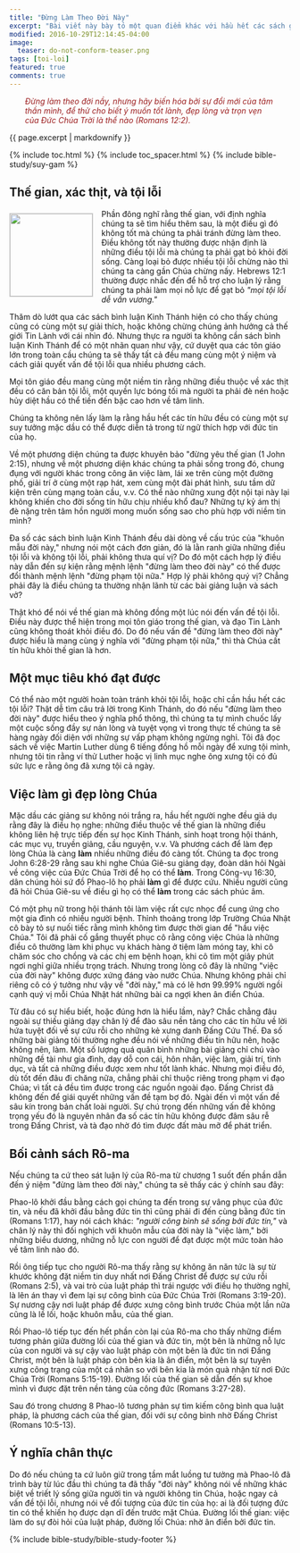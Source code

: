 ```yaml
---
title: "Đừng Làm Theo Đời Này"
excerpt: "Bài viết này bày tỏ một quan điểm khác với hầu hết các sách giải kinh và giảng luận khắp nơi rằng chủ đề này mang một ý nghĩa khác với các quan điểm phổ thông."
modified: 2016-10-29T12:14:45-04:00
image: 
  teaser: do-not-conform-teaser.png
tags: [toi-loi]
featured: true
comments: true
---
```


<p style="padding-left: 2.0em; padding-right: 2.0em; font-style: italic; color: #9d1f20;">Ðừng làm theo đời nầy, nhưng hãy biến hóa bởi sự đổi mới của tâm thần mình, để thử cho biết ý muốn tốt lành, đẹp lòng và trọn vẹn của Ðức Chúa Trời là thể nào (Romans 12:2).</p>

{{ page.excerpt | markdownify }}

{% include toc.html %}
{% include toc_spacer.html %}
{% include bible-study/suy-gam %}

## Thế gian, xác thịt, và tội lỗi

<img alt src="{{ site.url }}/assets/images/do-not-conform-teaser.png" style="border: 1px solid #cccccc; margin: 7px 15px 0px 0px; max-width: 100%; height: 148px; padding: 0px; float: left;">

Phần đông nghĩ rằng thế gian, với định nghĩa chúng ta sẽ tìm hiểu thêm sau, là một điều gì đó không tốt mà chúng ta phải tránh đừng làm theo. Điều không tốt này thường được nhận định là những điều tội lỗi mà chúng ta phải gạt bỏ khỏi đời sống. Càng loại bỏ được nhiều tội lỗi chừng nào thì chúng ta càng gần Chúa chừng nấy. Hebrews 12:1 thường được nhắc đến để hỗ trợ cho luận lý rằng chúng ta phải làm mọi nỗ lực để gạt bỏ <em>"mọi tội lỗi dễ vấn vương."</em>

Thăm dò lướt qua các sách bình luận Kinh Thánh hiện có cho thấy chúng cũng có cùng một sự giải thích, hoặc không chừng chúng ảnh hưởng cả thế giới Tin Lành với cái nhìn đó. Nhưng thực ra người ta không cần sách bình luận Kinh Thánh để có một nhãn quan như vậy, cứ duyệt qua các tôn giáo lớn trong toàn cầu chúng ta sẽ thấy tất cả đều mang cùng một ý niệm và cách giải quyết vấn đề tội lỗi qua nhiều phương cách.

Mọi tôn giáo đều mang cùng một niềm tin rằng những điều thuộc về xác thịt đều có căn bản tội lỗi, một quyền lực bóng tối mà người ta phải đè nén hoặc hủy diệt hầu có thể tiến đến bậc cao hơn về tâm linh.

Chúng ta không nên lấy làm lạ rằng hầu hết các tín hữu đều có cùng một sự suy tưởng mặc dầu có thể được diễn tả trong từ ngữ thích hợp với đức tin của họ.

Về một phương diện chúng ta được khuyên bảo "đừng yêu thế gian (1 John 2:15), nhưng về một phương diện khác chúng ta phải sống trong đó, chung đụng với người khác trong công ăn việc làm, lái xe trên cùng một đường phố, giải trí ở cùng một rạp hát, xem cùng một đài phát hình, sưu tầm dữ kiện trên cùng mạng toàn cầu, v.v. Có thể nào những xung đột nội tại này lại không khiến cho đời sống tín hữu chịu nhiều khổ đau? Những tự kỷ ám thị đè nặng trên tâm hồn người mong muốn sống sao cho phù hợp với niềm tin mình?

Đa số các sách bình luận Kinh Thánh đều dài dòng về cấu trúc của "khuôn mẫu đời này," nhưng nói một cách đơn giản, đó là lằn ranh giữa những điều tội lỗi và không tội lỗi, phải không thưa quí vị? Do đó một cách hợp lý điều này dẫn đến sự kiện rằng mệnh lệnh "đừng làm theo đời này" có thể được đổi thành mệnh lệnh "đừng phạm tội nữa." Hợp lý phải không quý vị? Chẳng phải đây là điều chúng ta thường nhận lãnh từ các bài giảng luận và sách vở?

Thật khó để nói về thế gian mà không đồng một lúc nói đến vấn đề tội lỗi. Điều này được thể hiện trong mọi tôn giáo trong thế gian, và đạo Tin Lành cũng không thoát khỏi điều đó. Do đó nếu vấn đề "đừng làm theo đời này" được hiểu là mang cùng ý nghĩa với "đừng phạm tội nữa," thì thà Chúa cất tín hữu khỏi thế gian là hơn.

## Một mục tiêu khó đạt được

Có thể nào một người hoàn toàn tránh khỏi tội lỗi, hoặc chỉ cần hầu hết các tội lỗi? Thật dễ tìm câu trả lời trong Kinh Thánh, do đó nếu "đừng làm theo đời này" được hiểu theo ý nghĩa phổ thông, thì chúng ta tự mình chuốc lấy một cuộc sống đầy sự nản lòng và tuyệt vọng vì trong thực tế chúng ta sẽ hàng ngày đối diện với những sự vấp phạm không ngừng nghỉ. Tôi đã đọc sách về việc Martin Luther dùng 6 tiếng đồng hồ mỗi ngày để xưng tội mình, nhưng tôi tin rằng ví thử Luther hoặc vị linh mục nghe ông xưng tội có đủ sức lực e rằng ông đã xưng tội cả ngày.

## Việc làm gì đẹp lòng Chúa

Mặc dầu các giảng sư không nói trắng ra, hầu hết người nghe đều giả dụ rằng đây là điều họ nghe: những điều thuộc về thế gian là những điều không liên hệ trực tiếp đến sự học Kinh Thánh, sinh hoạt trong hội thánh, các mục vụ, truyền giảng, cầu nguyện, v.v. Và phương cách để làm đẹp lòng Chúa là càng <strong>làm</strong> nhiều những điều đó càng tốt. Chúng ta đọc trong John 6:28-29 rằng sau khi nghe Chúa Giê-su giảng dạy, đoàn dân hỏi Ngài về công việc của Đức Chúa Trời để họ có thể <strong>làm</strong>. Trong Công-vụ 16:30, dân chúng hỏi sứ đồ Phao-lô họ phải <strong>làm</strong> gì để được cứu. Nhiều người cũng đã hỏi Chúa Giê-su về điều gì họ có thể <strong>làm</strong> trong các sách phúc âm.

Có một phụ nữ trong hội thánh tôi làm việc rất cực nhọc để cung ứng cho một gia đình có nhiều người bệnh. Thỉnh thoảng trong lớp Trường Chúa Nhật cô bày tỏ sự nuối tiếc rằng mình không tìm được thời gian để "hầu việc Chúa." Tôi đã phải cố gắng thuyết phục cô rằng công việc Chúa là những điều cô thường làm khi phục vụ khách hàng ở tiệm làm móng tay, khi cô chăm sóc cho chồng và các chị em bệnh hoạn, khi cô tìm một giây phút ngơi nghỉ giữa nhiều trọng trách. Nhưng trong lòng cô đây là những "việc của đời này" không được xứng đáng vào nước Chúa. Nhưng không phải chỉ riêng cô có ý tưởng như vậy về "đời này," mà có lẽ hơn 99.99% người ngồi cạnh quý vị mỗi Chúa Nhật hát những bài ca ngợi khen ân điển Chúa.

Từ đâu có sự hiểu biết, hoặc đúng hơn là hiểu lầm, này? Chắc chẳng đâu ngoài sự thiếu giảng dạy chân lý để đào sâu nền tảng cho các tín hữu về lời hứa tuyệt đối về sự cứu rỗi cho những kẻ xưng danh Đấng Cứu Thế. Đa số những bài giảng tôi thường nghe đều nói về những điều tín hữu nên, hoặc không nên, làm. Một số lượng quá quân bình những bài giảng chỉ chú vào những đề tài như gia đình, dạy dỗ con cái, hôn nhân, việc làm, giải trí, tình dục, và tất cả những điều được xem như tốt lành khác. Nhưng mọi điều đó, dù tốt đến đâu đi chăng nữa, chẳng phải chỉ thuộc riêng trong phạm vi đạo Chúa; vì tất cả đều tìm được trong các nguồn ngoài đạo. Đấng Christ đã không đến để giái quyết những vấn đề tạm bợ đó. Ngài đến vì một vấn đề sâu kín trong bản chất loài người. Sự chú trọng đến những vấn đề không trọng yếu đó là nguyên nhân đa số các tín hữu không được đâm sâu rễ trong Đấng Christ, và tà đạo nhờ đó tìm được đất màu mỡ để phát triển.

## Bối cảnh sách Rô-ma

Nếu chúng ta cứ theo sát luận lý của Rô-ma từ chương 1 suốt đến phần dẫn đến ý niệm "đừng làm theo đời này," chúng ta sẽ thấy các ý chính sau đây:

Phao-lô khởi đầu bằng cách gọi chúng ta đến trong sự vâng phục của đức tin, và nếu đã khởi đầu bằng đức tin thì cũng phải đi đến cùng bằng đức tin (Romans 1:17), hay nói cách khác: <em>"người công bình sẽ sống bởi đức tin,"</em> và chân lý này thì đối nghịch với khuôn mẫu của đời này là "việc làm," bởi những biểu dương, những nỗ lực con người để đạt được một mức toàn hảo về tâm linh nào đó.

Rồi ông tiếp tục cho người Rô-ma thấy rằng sự không ăn năn tức là sự từ khước không đặt niềm tin duy nhất nơi Đấng Christ để được sự cứu rỗi (Romans 2:5), và vai trò của luật pháp thì trái ngược với điều họ thường nghĩ, là lên án thay vì đem lại sự công bình của Đức Chúa Trời (Romans 3:19-20). Sự nương cậy nơi luật pháp để được xưng công bình trước Chúa một lần nữa cũng là lề lối, hoặc khuôn mẫu, của thế gian.

Rồi Phao-lô tiếp tục đến hết phần còn lại của Rô-ma cho thấy những điểm tương phản giữa đường lối của thế gian và đức tin, một bên là những nỗ lực của con người và sự cậy vào luật pháp còn một bên là đức tin nơi Đấng Christ, một bên là luật pháp còn bên kia là ân điển, một bên là sự tuyên xưng công trạng của một cá nhân so với bên kia là món quà nhận từ nơi Đức Chúa Trời (Romans 5:15-19). Đường lối của thế gian sẽ dẫn đến sự khoe mình vì được đặt trên nền tảng của công đức (Romans 3:27-28).

Sau đó trong chương 8 Phao-lô tương phản sự tìm kiếm công bình qua luật pháp, là phương cách của thế gian, đối với sự công bình nhờ Đấng Christ (Romans 10:5-13).

## Ý nghĩa chân thực

Do đó nếu chúng ta cứ luôn giữ trong tầm mắt luồng tư tưởng mà Phao-lô đã trình bày từ lúc đầu thì chúng ta đã thấy "đời này" không nói về những khác biệt về triết lý sống giữa người tin và người không tin Chúa, hoặc ngay cả vấn đề tội lỗi, nhưng nói về đối tượng của đức tin của họ: ai là đối tượng đức tin có thể khiến họ được dạn dĩ đến trước mặt Chúa. Đường lối thế gian: việc làm do sự đòi hỏi của luật pháp, đường lối Chúa: nhờ ân điển bởi đức tin.

{% include bible-study/bible-study-footer %}
